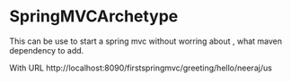 # SpringMVCArchetype

This can be use to start a spring mvc without worring about , what maven dependency to add.

With URL
http://localhost:8090/firstspringmvc/greeting/hello/neeraj/us
